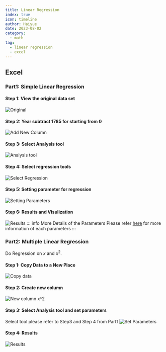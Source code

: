 ```yaml
---
title: Linear Regression
index: true
icon: timeline
author: Haiyue
date: 2023-08-02
category:
  - math
tag:
  - linear regression
  - excel
---
```

## **Excel**
### **Part1**: Simple Linear Regression
#### **Step 1**: View the original data set
![Original](/data/unisa/AdvancedAnalytic1/LakeHuron-1.png)

#### **Step 2**: Year subtract 1785 for starting from 0
![Add New Column](/data/unisa/AdvancedAnalytic1/LakeHuron-2.jpg)

#### **Step 3**: Select Analysis tool
![Analysis tool](/data/unisa/AdvancedAnalytic1/LakeHuron-3.png)

#### **Step 4**: Select regression tools
![Select Regression](/data/unisa/AdvancedAnalytic1/LakeHuron-4.jpg)

#### **Step 5**: Setting parameter for regression
![Setting Parameters](/data/unisa/AdvancedAnalytic1/LakeHuron-5.jpg)

#### **Step 6**: Results and Visulization
![Results](/data/unisa/AdvancedAnalytic1/LakeHuron-6.jpg)
::: info More Details of the Parameters
Please refer [here](./LinearRegressionAnalysis) for more information of each parameters
:::


### **Part2**: Multiple Linear Regression
Do Regression on $x$ and $x^2$.
#### **Step 1**: Copy Data to a New Place
![Copy data](/data/unisa/AdvancedAnalytic1/LakeHuron-part2-1.jpg)

#### **Step 2**: Create new column
![New column $x^2$](/data/unisa/AdvancedAnalytic1/LakeHuron-part2-2.jpg)

#### **Step 3**: Select Analysis tool and set parameters
Select tool please refer to Step3 and Step 4 from Part1
![Set Parameters](/data/unisa/AdvancedAnalytic1/LakeHuron-part2-3.jpg)

#### **Step 4**: Results
![Results](/data/unisa/AdvancedAnalytic1/LakeHuron-part2-4.jpg)

